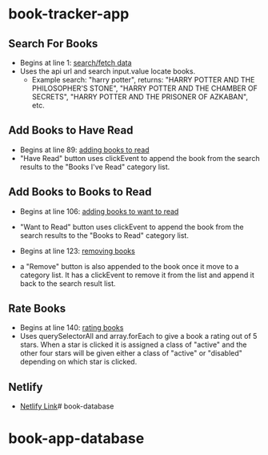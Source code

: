 # book-tracker-app
## Search For Books
- Begins at line 1: [search/fetch data](https://github.com/maggiemcc/book-app/blob/master/books.js)
- Uses the api url and search input.value locate books.
    - Example search: "harry potter", returns: "HARRY POTTER AND THE PHILOSOPHER'S STONE", "HARRY POTTER AND THE CHAMBER OF SECRETS", "HARRY POTTER AND THE PRISONER OF AZKABAN", etc.

## Add Books to Have Read
- Begins at line 89: [adding books to read](https://github.com/maggiemcc/book-app/blob/master/books.js)
- "Have Read" button uses clickEvent to append the book from the search results to the "Books I've Read" category list.


## Add Books to Books to Read
- Begins at line 106: [adding books to want to read](https://github.com/maggiemcc/book-app/blob/master/books.js)
- "Want to Read" button uses clickEvent to append the book from the search results to the "Books to Read" category list.

- Begins at line 123: [removing books](https://github.com/maggiemcc/book-app/blob/master/books.js)
- a "Remove" button is also appended to the book once it move to a category list. It has a clickEvent to remove it from the list and append it back to the search result list.

## Rate Books
- Begins at line 140: [rating books](https://github.com/maggiemcc/book-app/blob/master/books.js)
- Uses querySelectorAll and array.forEach to give a book a rating out of 5 stars. When a star is clicked it is assigned a class of "active" and the other four stars will be given either a class of "active" or "disabled" depending on which star is clicked.

## Netlify
- [Netlify Link](https://book-app-3760.netlify.app/)# book-database
# book-app-database

